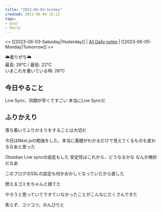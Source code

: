 ```yaml
---
title: "2023-06-04-Sunday"
created: 2023-06-04 15:12
tags:
- post
- daily
---
```


<< [[2023-06-03-Saturday|Yesterday]] | [All Daily notes](/tags/daily) | [[2023-06-05-Monday|Tomorrow]] >>

🌥️曇りがち🌥️  
最高: 28℃ / 最低: 22℃  
いまこれを書いている時: 26℃

## 今日やること

Live Sync、同期が早くてすごい
本当にLive Syncだ

## ふりかえり

落ち着いてふりかえりをすることは大切だ

今日はNext.jsの勉強をした、本当に基礎がわかるだけで見えてくるものも変わるなあと思った

Obsidian Live syncの設定もした
安定性はこれから、どうなるかな
なんか微妙だなあ

このブログのSSLの設定も何かおかしくなっていたから直した

燃えるゴミをちゃんと捨てた

やろうと思っていてできていなかったことがこんなにたくさんできた

焦らず、コツコツ、のんびりと
